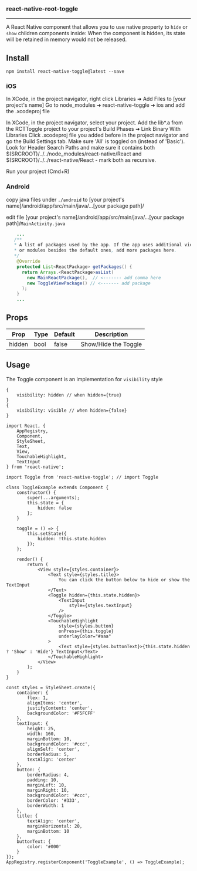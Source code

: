 ### react-native-root-toggle
---

A React Native component that allows you to use native property to `hide` or `show` children components inside:
When the component is hidden, its state will be retained in memory would not be released.

## Install

`npm install react-native-toggle@latest --save`

### iOS
In XCode, in the project navigator, right click Libraries ➜ Add Files to [your project's name] Go to node_modules ➜ react-native-toggle ➜ ios and add the .xcodeproj file

In XCode, in the project navigator, select your project. Add the lib*.a from the RCTToggle project to your project's Build Phases ➜ Link Binary With Libraries Click .xcodeproj file you added before in the project navigator and go the Build Settings tab. Make sure 'All' is toggled on (instead of 'Basic'). Look for Header Search Paths and make sure it contains both $(SRCROOT)/../../node_modules/react-native/React and $(SRCROOT)/../../react-native/React - mark both as recursive.

Run your project (Cmd+R)

### Android

copy java files under `./android` to [your project's name]/android/app/src/main/java/...[your package path]/

edit file [your project's name]/android/app/src/main/java/...[your package path]/`MainActivity.java`

```java
    ...
   /**
   * A list of packages used by the app. If the app uses additional views
   * or modules besides the default ones, add more packages here.
   */
    @Override
    protected List<ReactPackage> getPackages() {
      return Arrays.<ReactPackage>asList(
        new MainReactPackage(),  // <------- add comma here
        new ToggleViewPackage() // <------- add package
      );
    }
    ...
```

## Props

Prop           | Type     | Default  | Description
-------------- | -------- | -------- | --------------------
hidden         | bool     | false    | Show/Hide the Toggle

## Usage

The Toggle component is an implementation for `visibility` style
```
{
    visibility: hidden // when hidden={true}
}
{
    visibility: visible // when hidden={false}
}
```

```
import React, {
    AppRegistry,
    Component,
    StyleSheet,
    Text,
    View,
    TouchableHighlight,
    TextInput
} from 'react-native';

import Toggle from 'react-native-toggle'; // import Toggle

class ToggleExample extends Component {
    constructor() {
        super(...arguments);
        this.state = {
            hidden: false
        };
    }

    toggle = () => {
        this.setState({
            hidden: !this.state.hidden
        });
    };

    render() {
        return (
            <View style={styles.container}>
                <Text style={styles.title}>
                    You can click the button below to hide or show the TextInput
                </Text>
                <Toggle hidden={this.state.hidden}>
                    <TextInput
                        style={styles.textInput}
                    />
                </Toggle>
                <TouchableHighlight
                    style={styles.button}
                    onPress={this.toggle}
                    underlayColor="#aaa"
                >
                    <Text style={styles.buttonText}>{this.state.hidden ? 'Show' : 'Hide'} TextInput</Text>
                </TouchableHighlight>
            </View>
        );
    }
}

const styles = StyleSheet.create({
    container: {
        flex: 1,
        alignItems: 'center',
        justifyContent: 'center',
        backgroundColor: '#F5FCFF'
    },
    textInput: {
        height: 25,
        width: 160,
        marginBottom: 10,
        backgroundColor: '#ccc',
        alignSelf: 'center',
        borderRadius: 5,
        textAlign: 'center'
    },
    button: {
        borderRadius: 4,
        padding: 10,
        marginLeft: 10,
        marginRight: 10,
        backgroundColor: '#ccc',
        borderColor: '#333',
        borderWidth: 1
    },
    title: {
        textAlign: 'center',
        marginHorizontal: 20,
        marginBottom: 10
    },
    buttonText: {
        color: '#000'
    }
});
AppRegistry.registerComponent('ToggleExample', () => ToggleExample);
```
